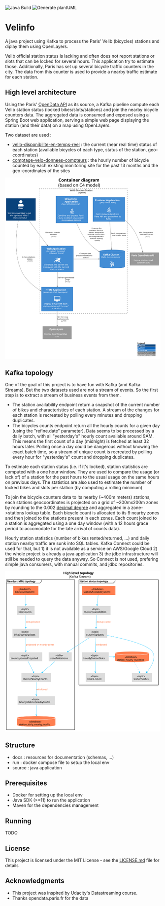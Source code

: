 ![Java Build](https://github.com/ouvreboite/velinfo/workflows/Java%20Build/badge.svg)
![Generate plantUML](https://github.com/ouvreboite/velinfo/workflows/Generate%20plantUML/badge.svg)
# Velinfo

A java project using Kafka to process the Paris' Velib (bicycles) stations and diplay them using OpenLayers. 

Velib official station status is lacking and often does not report stations or slots that can be locked for several hours. This application try to estimate those.
Additionally, Paris has set up several bicycle traffic counters in the city. The data from this counter is used to provide a nearby traffic estimate for each station. 

## High level architecture

Using the Paris' [OpenData API](https://opendata.paris.fr/) as its source, a Kafka pipeline compute each Velib station status (locked bikes/slots/stations) and join the nearby bicycle counters data.
The aggregated data is consumed and exposed using a Spring Boot web application, serving a simple web page displaying the station (and their data) on a map using OpenLayers.

Two dataset are used :
* [velib-disponibilite-en-temps-reel](https://opendata.paris.fr/explore/dataset/velib-disponibilite-en-temps-reel) : the current (near real time) status of each station (available bicycles of each type, status of the station, geo-coordinates)
* [comptage-velo-donnees-compteurs](https://opendata.paris.fr/explore/dataset/comptage-velo-donnees-compteurs) : the hourly number of bicycle counted by each existing monitoring site for the past 13 months and the geo-coordinates of the sites

![Container diagram](docs/plantuml/container_diagram.svg)

## Kafka topology

One of the goal of this project is to have fun with Kafka (and Kafka Streams). But the two datasets used are not a stream of events. So the first step is to extract a stream of business events from them.
* The station availability  endpoint return a snapshot of the current number of bikes and characteristics of each station. A stream of the changes for each station is recreated by polling every minutes and dropping duplicates.
* The bicycles counts endpoint return all the hourly counts for a given day (using the "refine.date" parameter). Data seems to be processed by a daily batch, with all "yesterday's" hourly count available around 9AM. This means the first count of a day (midnight) is fetched at least 32 hours later. Polling once a day could be dangerous without knowing the exact batch time, so a stream of unique count is recreated by polling every hour for "yesterday's" count and dropping duplicates.

To estimate each station status (i.e. if it's locked), station statistics are computed with a one hour window. They are used to compare the usage (or lack of) of a station for the past hours to the usual usage on the same hours on previous days.
The statistics are also used to estimate the number of locked bikes and slots per station (by computing a rolling minimum)

To join the bicycle counters data to its nearby (~400m meters) stations, each stations geocoordinates is projected on a grid of ~200mx200m zones by rounding to the 0.002 [decimal degree](https://en.wikipedia.org/wiki/Decimal_degrees) and aggregated in a zone->stations lookup table. 
Each bicycle count is allocated to its 9 nearby zones and then joined to the stations present in each zones. Each count joined to a station is aggregated using a one day window (with a 12 hours grace period to accomodate for the late arrival of counts data).

Hourly station statistics (number of bikes rented/returned, ...) and daily station nearby traffic are sunk into SQL tables. Kafka Connect could be used for that, but 1) it is not available as a service on AWS/Google Cloud 2) the whole project is already a java application 3) the jdbc infrastructure will still be needed to query the data anyway. So Connect is not used, prefering simple java consumers, with manual commits, and jdbc repositories. 

![High level topology](docs/plantuml/high_level_topology.svg)

## Structure
* docs : resources for documentation (schemas, ...)
* run : docker compose file to setup the local env
* source : java application

## Prerequisites

* Docker for setting up the local env
* Java SDK (>=11) to run the application
* Maven for the dependencies management

## Running

TODO

## License

This project is licensed under the MIT License - see the [LICENSE.md](LICENSE.md) file for details

## Acknowledgments

* This project was inspired by Udacity's Datastreaming course.
* Thanks opendata.paris.fr for the data
